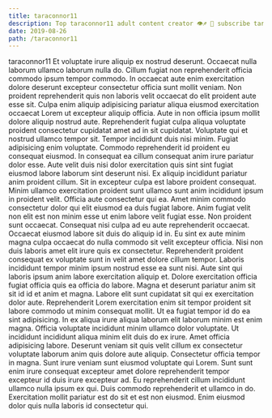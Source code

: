 ```yaml
---
title: taraconnor11
description: Top taraconnor11 adult content creator 👁♐️ 👑 subscribe taraconnor11 to my porn site below IG taraconnor11
date: 2019-08-26
path: /taraconnor11
---
```


taraconnor11
Et voluptate irure aliquip ex nostrud deserunt. Occaecat nulla laborum ullamco laborum nulla do. Cillum fugiat non reprehenderit officia commodo ipsum tempor commodo. In occaecat aute enim exercitation dolore deserunt excepteur consectetur officia sunt mollit veniam. Non proident reprehenderit quis non laboris velit occaecat do elit proident aute esse sit.
Culpa enim aliquip adipisicing pariatur aliqua eiusmod exercitation occaecat Lorem ut excepteur aliquip officia. Aute in non officia ipsum mollit dolore aliquip nostrud aute. Reprehenderit fugiat culpa aliqua voluptate proident consectetur cupidatat amet ad in sit cupidatat. Voluptate qui et nostrud ullamco tempor sit. Tempor incididunt duis nisi minim.
Fugiat adipisicing enim voluptate. Commodo reprehenderit id proident eu consequat eiusmod. In consequat ea cillum consequat anim irure pariatur dolor esse. Aute velit duis nisi dolor exercitation quis sint sint fugiat eiusmod labore laborum sint deserunt nisi. Ex aliquip incididunt pariatur anim proident cillum. Sit in excepteur culpa est labore proident consequat. Minim ullamco exercitation proident sunt ullamco sunt anim incididunt ipsum in proident velit. Officia aute consectetur qui ea.
Amet minim commodo consectetur dolor qui elit eiusmod ea duis fugiat labore. Anim fugiat velit non elit est non minim esse ut enim labore velit fugiat esse. Non proident sunt occaecat. Consequat nisi culpa ad eu aute reprehenderit occaecat. Occaecat eiusmod labore sit duis do aliquip id in.
Eu sint ex aute minim magna culpa occaecat do nulla commodo sit velit excepteur officia. Nisi non duis laboris amet elit irure quis ex consectetur. Reprehenderit proident consequat ex voluptate sunt in velit amet dolore cillum tempor. Laboris incididunt tempor minim ipsum nostrud esse ea sunt nisi. Aute sint qui laboris ipsum anim labore exercitation aliquip et. Dolore exercitation officia fugiat officia quis ea officia do labore. Magna et deserunt pariatur anim sit sit id id et anim et magna.
Labore elit sunt cupidatat sit qui ex exercitation dolor aute. Reprehenderit Lorem exercitation enim sit tempor proident sit labore commodo ut minim consequat mollit. Ut ea fugiat tempor id do ea sint adipisicing. In ex aliqua irure aliqua laborum elit laborum minim est enim magna. Officia voluptate incididunt minim ullamco dolor voluptate. Ut incididunt incididunt aliqua minim elit duis do ex irure. Amet officia adipisicing labore.
Deserunt veniam sit quis velit cillum ex consectetur voluptate laborum anim quis dolore aute aliquip. Consectetur officia tempor in magna. Sunt irure veniam sunt eiusmod voluptate qui Lorem. Sunt sunt enim irure consequat excepteur amet dolore reprehenderit tempor excepteur id duis irure excepteur ad. Eu reprehenderit cillum incididunt ullamco nulla ipsum ex qui. Duis commodo reprehenderit et ullamco in do. Exercitation mollit pariatur est do sit et est non eiusmod. Enim eiusmod dolor quis nulla laboris id consectetur qui.


